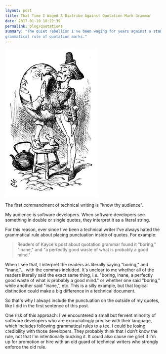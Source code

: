 ```yaml
---
layout: post
title: That Time I Waged A Diatribe Against Quotation Mark Grammar
date: 2017-01-10 18:22:39
permalink: blog/quotations
summary: "The quiet rebellion I've been waging for years against a standard
grammatical rule of quotation marks."
---
```


<img src="/imgs/hd.jpg" class="content__leader"
     alt="An Irrelevant Image Of Humpty Dumpty"/>

The first commandment of technical writing is "know thy audience".

My audience is software developers. When software developers see something
in double or single quotes, they interpret it as a literal string.

For this reason, ever since I've been a technical writer I've always hated
the grammatical rule about placing punctuation inside of quotes. For example:

<blockquote class="content__quote">
  Readers of Kayce's post about quotation grammar found it "boring,"
  "inane," and "a perfectly good waste of what is probably a good mind."
</blockquote>

When I see that, I interpret the readers as literally saying "boring," and
"inane,"... with the commas included. It's unclear to me whether all of the
readers literally said the exact same thing, i.e. "boring, inane, a
perfectly good waste of what is probably a good mind." or whether one said
"boring," while another said "inane,", etc. This is a silly example, but that
logical distinction could make a big difference in a technical document.

So that's why I always include the punctuation on the outside of my quotes,
like I did in the first sentence of this post.

One risk of this approach: I've encountered a small but fervent minority of
software developers who are excruciatingly precise with their language, which
includes following grammatical rules to a tee. I could be losing credibility
with those developers. They probably think that I don't know the rule, not
that I'm intentionally bucking it. It could also cause me grief if I'm up
for promotion or hire with an old guard of technical writers who strongly
enforce the old rule.
